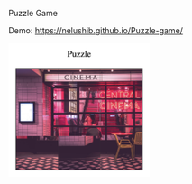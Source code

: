 Puzzle Game

Demo: https://nelushib.github.io/Puzzle-game/

<img src="https://github.com/NelushiB/Puzzle-game/blob/master/img/Puzzle.png" width="250">

